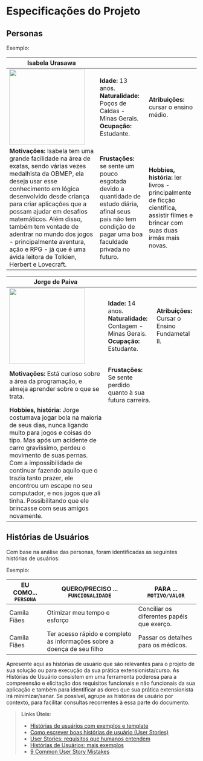 # Especificações do Projeto

## Personas

Exemplo:

|**Isabela Urasawa**|           |                             | 
|-------------------|-----------|-----------------------------|
<img src="https://this-person-does-not-exist.com/img/avatar-gen2228e707029ad20d9d81ffffba88b812.jpg" width="200" height="200"/>|**Idade:** 13 anos. **Naturalidade:** Poços de Caldas - Minas Gerais. **Ocupação:** Estudante.       |**Atribuições:** cursar o ensino médio. 
|**Motivações:** Isabela tem uma grande facilidade na área de exatas, sendo várias vezes medalhista da OBMEP, ela deseja usar esse conhecimento em lógica desenvolvido desde criança para criar aplicações que a possam ajudar em desafios matemáticos. Além disso, também tem vontade de adentrar no mundo dos jogos - principalmente aventura, ação e RPG - já que é uma ávida leitora de Tolkien, Herbert e Lovecraft. |**Frustações:** se sente um pouco esgotada devido a quantidade de estudo diária, afinal seus pais não tem condição de pagar uma boa faculdade privada no futuro. |**Hobbies, história:** ler livros - principalmente de ficção científica, assistir filmes e brincar com suas duas irmãs mais novas.

|**Jorge de Paiva**|           |                             | 
|-------------------|-----------|-----------------------------|
<img src="https://st2.depositphotos.com/1518767/6898/i/450/depositphotos_68982147-stock-photo-portrait-of-boy-sitting-in.jpg" width="200" height="200"/>|**Idade:** 14 anos. **Naturalidade:** Contagem - Minas Gerais. **Ocupação:** Estudante.       |**Atribuições:** Cursar o Ensino Fundametal II.
|**Motivações:** Está curioso sobre a área da programação, e almeja aprender sobre o que se trata. |**Frustações:** Se sente perdido quanto à sua futura carreira.
|**Hobbies, história:** Jorge costumava jogar bola na maioria de seus dias, nunca ligando muito para jogos e coisas do tipo. Mas após um acidente de carro gravíssimo, perdeu o movimento de suas pernas. Com a impossibilidade de continuar fazendo aquilo que o trazia tanto prazer, ele encontrou um escape no seu computador, e nos jogos que ali tinha. Possibilitando que ele brincasse com seus amigos novamente.

## Histórias de Usuários

Com base na análise das personas, foram identificadas as seguintes histórias de usuários:

Exemplo:

|EU COMO... `PERSONA`| QUERO/PRECISO ... `FUNCIONALIDADE` |PARA ... `MOTIVO/VALOR`                 |
|--------------------|------------------------------------|----------------------------------------|
|Camila Fiães | Otimizar meu tempo e esforço | Conciliar os diferentes papéis que exerço. |
|Camila Fiães | Ter acesso rápido e completo às informações sobre a doença de seu filho | Passar os detalhes para os médicos. |

Apresente aqui as histórias de usuário que são relevantes para o projeto de sua solução ou para execução da sua prática extensionista/curso. As Histórias de Usuário consistem em uma ferramenta poderosa para a compreensão e elicitação dos requisitos funcionais e não funcionais da sua aplicação e também para identificar as dores que sua prática extensionista irá minimizar/sanar. Se possível, agrupe as histórias de usuário por contexto, para facilitar consultas recorrentes à essa parte do documento.

> **Links Úteis**:
> - [Histórias de usuários com exemplos e template](https://www.atlassian.com/br/agile/project-management/user-stories)
> - [Como escrever boas histórias de usuário (User Stories)](https://medium.com/vertice/como-escrever-boas-users-stories-hist%C3%B3rias-de-usu%C3%A1rios-b29c75043fac)
> - [User Stories: requisitos que humanos entendem](https://www.luiztools.com.br/post/user-stories-descricao-de-requisitos-que-humanos-entendem/)
> - [Histórias de Usuários: mais exemplos](https://www.reqview.com/doc/user-stories-example.html)
> - [9 Common User Story Mistakes](https://airfocus.com/blog/user-story-mistakes/)

